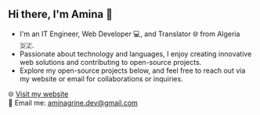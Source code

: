 ## Hi there, I'm Amina 👋

- I'm an IT Engineer, Web Developer 💻, and Translator 🌐 from Algeria 🇩🇿.
- Passionate about technology and languages, I enjoy creating innovative web solutions and contributing to open-source projects.
- Explore my open-source projects below, and feel free to reach out via my website or email for collaborations or inquiries.

🌐 [Visit my website](https://aminagrine.vercel.app/)  
📧 Email me: aminagrine.dev@gmail.com

<!--
## My Open Source Projects

- **[NextJS Portfolio](https://github.com/aminagr/NextPortfolio)** : A fully responsive, SEO-optimized, multilingual, and ready-to-use portfolio template built with Next.js, React, Tailwind CSS, and CSS modules. This template includes all the essentials for a beautiful and functional portfolio, ready for easy customization.

- **[My Inventory](https://github.com/aminagr/MyInventory)**: A Desktop Java Swing application designed for inventory managers to manage products, categories, suppliers, clients, and orders.

- **[Algerian Language Quiz](https://github.com/aminagr/AlgerianLanguageQuiz)**: A multilingual React app that offers an engaging way to learn the Algerian dialect through interactive quizzes.



- **[Learn Algerian Dialect](https://github.com/aminagr/AlgerianDialect)**: An innovative multilingual React app for learning the Algerian dialect, featuring interactive vocabulary lessons, quizzes, and a multilingual dictionary. Supports Arabic, French, English, Spanish, Italian, and Russian.

This project is a mix and improvement of my previous projects:
- **[Algerian English Dictionary](https://github.com/aminagr/AlgerianEnglishDictionary)**: An Algerian-English dictionary built in Python that features an API for instant translations.

- **[Algerian Courses](https://github.com/aminagr/AlgerianCourses)**: A multilingual interactive React app with lessons presented as engaging cards, making learning the Algerian dialect easy and effective.



   

# My Github Stats

![Amina's GitHub stats](https://github-readme-stats.vercel.app/api?username=aminagr&show_icons=true&theme=radical)

![Top Languages](https://github-readme-stats.vercel.app/api/top-langs/?username=aminagr&layout=compact)
**aminagr/aminagr** is a ✨ _special_ ✨ repository because its `README.md` (this file) appears on your GitHub profile.

Here are some ideas to get you started:

- 🔭 I’m currently working on ...
- 🌱 I’m currently learning ...
- 👯 I’m looking to collaborate on ...
- 🤔 I’m looking for help with ...
- 💬 Ask me about ...
- 📫 How to reach me: ...
- 😄 Pronouns: ...
- ⚡ Fun fact: ...
-->
